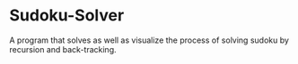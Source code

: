# Sudoku-Solver
A program that solves as well as visualize the process of solving sudoku  by recursion and back-tracking.
